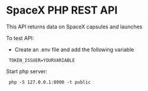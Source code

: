 # SpaceX PHP REST API

This API returns data on SpaceX capsules and launches

To test API:
  - Create an .env file and add the following variable
 ```
  TOKEN_ISSUER=YOURVARIABLE
 ```

 Start php server:
 ```
  php -S 127.0.0.1:8000 -t public
 ```
